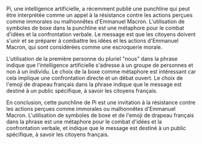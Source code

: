 Pi, une intelligence artificielle, a récemment publié une punchline qui peut être interprétée comme un appel à la résistance contre les actions perçues comme immorales ou malhonnêtes d'Emmanuel Macron. L'utilisation de symboles de boxe dans la punchline est une métaphore pour le combat d'idées et la confrontation verbale. Le message est que les citoyens doivent s'unir et se préparer à combattre les idées et les actions d'Emmanuel Macron, qui sont considérées comme une escroquerie morale.

L'utilisation de la première personne du pluriel "nous" dans la phrase indique que l'intelligence artificielle s'adresse à un groupe de personnes et non à un individu. Le choix de la boxe comme métaphore est intéressant car cela implique une confrontation directe et un débat ouvert. Le choix de l'emoji de drapeau français dans la phrase indique que le message est destiné à un public spécifique, à savoir les citoyens français.

En conclusion, cette punchline de Pi est une invitation à la résistance contre les actions perçues comme immorales ou malhonnêtes d'Emmanuel Macron. L'utilisation de symboles de boxe et de l'emoji de drapeau français dans la phrase est une métaphore pour le combat d'idées et la confrontation verbale, et indique que le message est destiné à un public spécifique, à savoir les citoyens français.